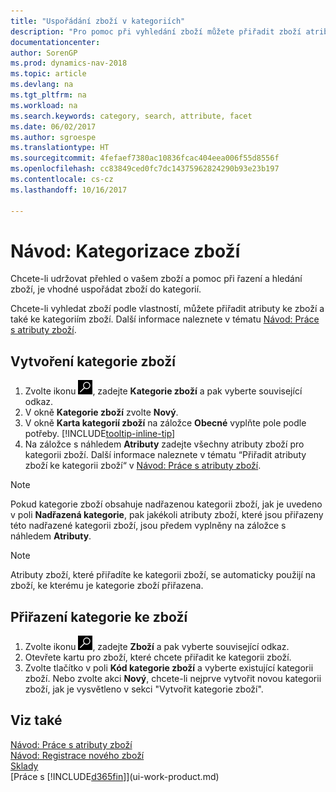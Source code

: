 ```yaml
---
title: "Uspořádání zboží v kategoriích"
description: "Pro pomoc při vyhledání zboží můžete přiřadit zboží atributy a uspořádat zboží v kategoriích."
documentationcenter: 
author: SorenGP
ms.prod: dynamics-nav-2018
ms.topic: article
ms.devlang: na
ms.tgt_pltfrm: na
ms.workload: na
ms.search.keywords: category, search, attribute, facet
ms.date: 06/02/2017
ms.author: sgroespe
ms.translationtype: HT
ms.sourcegitcommit: 4fefaef7380ac10836fcac404eea006f55d8556f
ms.openlocfilehash: cc83849ced0fc7dc14375962824290b93e23b197
ms.contentlocale: cs-cz
ms.lasthandoff: 10/16/2017

---
```

# <a name="how-to-categorize-items"></a>Návod: Kategorizace zboží
Chcete-li udržovat přehled o vašem zboží a pomoc při řazení a hledání zboží, je vhodné uspořádat zboží do kategorií.

Chcete-li vyhledat zboží podle vlastností, můžete přiřadit atributy ke zboží a také ke kategoriím zboží. Další informace naleznete v tématu [Návod: Práce s atributy zboží](inventory-how-work-item-attributes.md).

## <a name="to-create-an-item-category"></a>Vytvoření kategorie zboží
1. Zvolte ikonu ![Vyhledat stránku nebo sestavu](media/ui-search/search_small.png "Ikona Vyhledat stránku nebo sestavu"), zadejte **Kategorie zboží** a pak vyberte související odkaz.
2. V okně **Kategorie zboží** zvolte **Nový**.
3. V okně **Karta kategorií zboží** na záložce **Obecné** vyplňte pole podle potřeby. [!INCLUDE[tooltip-inline-tip](includes/tooltip-inline-tip_md.md)]
4. Na záložce s náhledem **Atributy** zadejte všechny atributy zboží pro kategorii zboží. Další informace naleznete v tématu “Přiřadit atributy zboží ke kategorii zboží“ v [Návod: Práce s atributy zboží](inventory-how-work-item-attributes.md).

> [!NOTE]  
>   Pokud kategorie zboží obsahuje nadřazenou kategorii zboží, jak je uvedeno v poli **Nadřazená kategorie**, pak jakékoli atributy zboží, které jsou přiřazeny této nadřazené kategorii zboží, jsou předem vyplněny na záložce s náhledem **Atributy**.

> [!NOTE]  
>   Atributy zboží, které přiřadíte ke kategorii zboží, se automaticky použijí na zboží, ke kterému je kategorie zboží přiřazena.

## <a name="to-assign-an-item-category-to-an-item"></a>Přiřazení kategorie ke zboží
1. Zvolte ikonu ![Vyhledat stránku nebo sestavu](media/ui-search/search_small.png "Ikona Vyhledat stránku nebo sestavu"), zadejte **Zboží** a pak vyberte související odkaz.
2. Otevřete kartu pro zboží, které chcete přiřadit ke kategorii zboží.
3. Zvolte tlačítko v poli **Kód kategorie zboží** a vyberte existující kategorii zboží. Nebo zvolte akci **Nový**, chcete-li nejprve vytvořit novou kategorii zboží, jak je vysvětleno v sekci "Vytvořit kategorie zboží".

## <a name="see-also"></a>Viz také
[Návod: Práce s atributy zboží](inventory-how-work-item-attributes.md)  
[Návod: Registrace nového zboží](inventory-how-register-new-items.md)  
[Sklady](inventory-manage-inventory.md)  
[Práce s [!INCLUDE[d365fin](includes/d365fin_md.md)]](ui-work-product.md)

